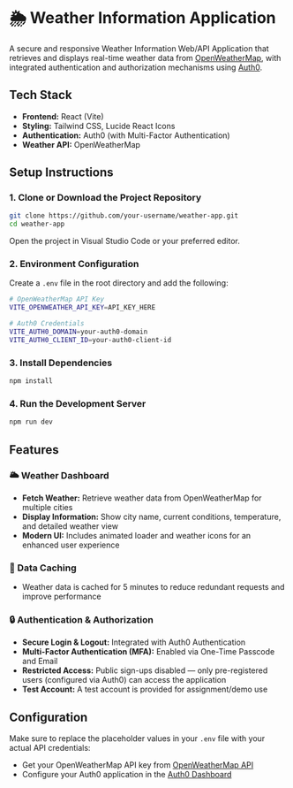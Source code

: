 # 🌦 Weather Information Application

A secure and responsive Weather Information Web/API Application that retrieves and displays real-time weather data from [OpenWeatherMap](https://openweathermap.org/api), with integrated authentication and authorization mechanisms using [Auth0](https://auth0.com/).

## Tech Stack

- **Frontend:** React (Vite)
- **Styling:** Tailwind CSS, Lucide React Icons
- **Authentication:** Auth0 (with Multi-Factor Authentication)
- **Weather API:** OpenWeatherMap

## Setup Instructions

### 1. Clone or Download the Project Repository

```bash
git clone https://github.com/your-username/weather-app.git
cd weather-app
```

Open the project in Visual Studio Code or your preferred editor.

### 2. Environment Configuration

Create a `.env` file in the root directory and add the following:

```bash
# OpenWeatherMap API Key 
VITE_OPENWEATHER_API_KEY=API_KEY_HERE

# Auth0 Credentials
VITE_AUTH0_DOMAIN=your-auth0-domain
VITE_AUTH0_CLIENT_ID=your-auth0-client-id
```

### 3. Install Dependencies

```bash
npm install
```

### 4. Run the Development Server

```bash
npm run dev
```

## Features

### 🌥 Weather Dashboard

- **Fetch Weather:** Retrieve weather data from OpenWeatherMap for multiple cities
- **Display Information:** Show city name, current conditions, temperature, and detailed weather view
- **Modern UI:** Includes animated loader and weather icons for an enhanced user experience

### 💾 Data Caching

- Weather data is cached for 5 minutes to reduce redundant requests and improve performance

### 🔒 Authentication & Authorization

- **Secure Login & Logout:** Integrated with Auth0 Authentication
- **Multi-Factor Authentication (MFA):** Enabled via One-Time Passcode and Email
- **Restricted Access:** Public sign-ups disabled — only pre-registered users (configured via Auth0) can access the application
- **Test Account:** A test account is provided for assignment/demo use

## Configuration

Make sure to replace the placeholder values in your `.env` file with your actual API credentials:

- Get your OpenWeatherMap API key from [OpenWeatherMap API](https://openweathermap.org/api)
- Configure your Auth0 application in the [Auth0 Dashboard](https://manage.auth0.com/)

